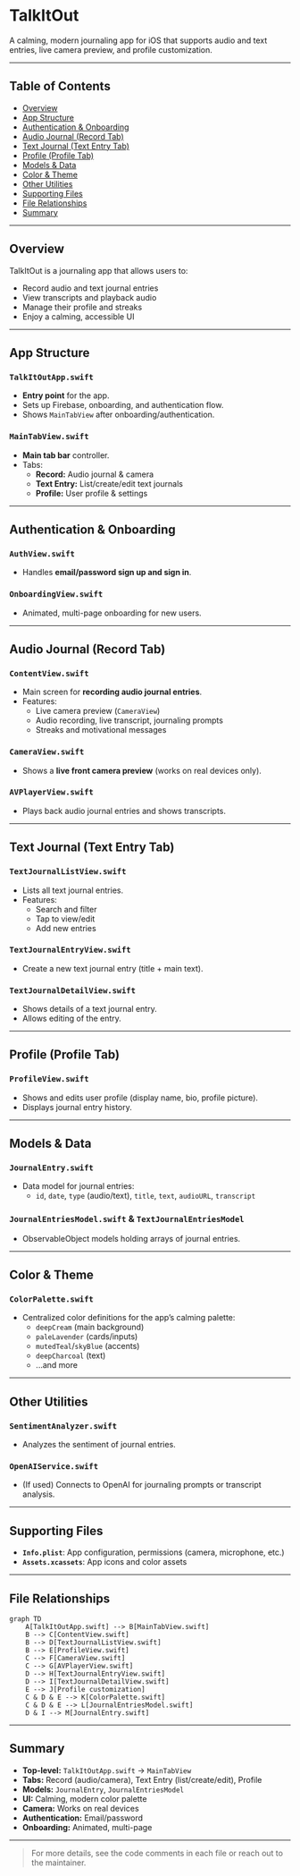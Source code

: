 # TalkItOut

A calming, modern journaling app for iOS that supports audio and text entries, live camera preview, and profile customization.

---

## Table of Contents

- [Overview](#overview)
- [App Structure](#app-structure)
- [Authentication & Onboarding](#authentication--onboarding)
- [Audio Journal (Record Tab)](#audio-journal-record-tab)
- [Text Journal (Text Entry Tab)](#text-journal-text-entry-tab)
- [Profile (Profile Tab)](#profile-profile-tab)
- [Models & Data](#models--data)
- [Color & Theme](#color--theme)
- [Other Utilities](#other-utilities)
- [Supporting Files](#supporting-files)
- [File Relationships](#file-relationships)
- [Summary](#summary)

---

## Overview

TalkItOut is a journaling app that allows users to:
- Record audio and text journal entries
- View transcripts and playback audio
- Manage their profile and streaks
- Enjoy a calming, accessible UI

---

## App Structure

### `TalkItOutApp.swift`
- **Entry point** for the app.
- Sets up Firebase, onboarding, and authentication flow.
- Shows `MainTabView` after onboarding/authentication.

### `MainTabView.swift`
- **Main tab bar** controller.
- Tabs:
  - **Record:** Audio journal & camera
  - **Text Entry:** List/create/edit text journals
  - **Profile:** User profile & settings

---

## Authentication & Onboarding

### `AuthView.swift`
- Handles **email/password sign up and sign in**.

### `OnboardingView.swift`
- Animated, multi-page onboarding for new users.

---

## Audio Journal (Record Tab)

### `ContentView.swift`
- Main screen for **recording audio journal entries**.
- Features:
  - Live camera preview (`CameraView`)
  - Audio recording, live transcript, journaling prompts
  - Streaks and motivational messages

### `CameraView.swift`
- Shows a **live front camera preview** (works on real devices only).

### `AVPlayerView.swift`
- Plays back audio journal entries and shows transcripts.

---

## Text Journal (Text Entry Tab)

### `TextJournalListView.swift`
- Lists all text journal entries.
- Features:
  - Search and filter
  - Tap to view/edit
  - Add new entries

### `TextJournalEntryView.swift`
- Create a new text journal entry (title + main text).

### `TextJournalDetailView.swift`
- Shows details of a text journal entry.
- Allows editing of the entry.

---

## Profile (Profile Tab)

### `ProfileView.swift`
- Shows and edits user profile (display name, bio, profile picture).
- Displays journal entry history.

---

## Models & Data

### `JournalEntry.swift`
- Data model for journal entries:
  - `id`, `date`, `type` (audio/text), `title`, `text`, `audioURL`, `transcript`

### `JournalEntriesModel.swift` & `TextJournalEntriesModel`
- ObservableObject models holding arrays of journal entries.

---

## Color & Theme

### `ColorPalette.swift`
- Centralized color definitions for the app’s calming palette:
  - `deepCream` (main background)
  - `paleLavender` (cards/inputs)
  - `mutedTeal`/`skyBlue` (accents)
  - `deepCharcoal` (text)
  - ...and more

---

## Other Utilities

### `SentimentAnalyzer.swift`
- Analyzes the sentiment of journal entries.

### `OpenAIService.swift`
- (If used) Connects to OpenAI for journaling prompts or transcript analysis.

---

## Supporting Files

- **`Info.plist`**: App configuration, permissions (camera, microphone, etc.)
- **`Assets.xcassets`**: App icons and color assets

---

## File Relationships

```mermaid
graph TD
    A[TalkItOutApp.swift] --> B[MainTabView.swift]
    B --> C[ContentView.swift]
    B --> D[TextJournalListView.swift]
    B --> E[ProfileView.swift]
    C --> F[CameraView.swift]
    C --> G[AVPlayerView.swift]
    D --> H[TextJournalEntryView.swift]
    D --> I[TextJournalDetailView.swift]
    E --> J[Profile customization]
    C & D & E --> K[ColorPalette.swift]
    C & D & E --> L[JournalEntriesModel.swift]
    D & I --> M[JournalEntry.swift]
```

---

## Summary

- **Top-level:** `TalkItOutApp.swift` → `MainTabView`
- **Tabs:** Record (audio/camera), Text Entry (list/create/edit), Profile
- **Models:** `JournalEntry`, `JournalEntriesModel`
- **UI:** Calming, modern color palette
- **Camera:** Works on real devices
- **Authentication:** Email/password
- **Onboarding:** Animated, multi-page

---

> For more details, see the code comments in each file or reach out to the maintainer.
